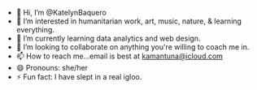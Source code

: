 - 👋 Hi, I’m @KatelynBaquero
- 👀 I’m interested in humanitarian work, art, music, nature, & learning everything. 
- 🌱 I’m currently learning data analytics and web design. 
- 💞️ I’m looking to collaborate on anything you're willing to coach me in. 
- 📫 How to reach me...email is best at kamantuna@icloud.com
- 😄 Pronouns: she/her 
- ⚡ Fun fact: I have slept in a real igloo. 

<!---
KatelynBaquero/KatelynBaquero is a ✨ special ✨ repository because its `README.md` (this file) appears on your GitHub profile.
You can click the Preview link to take a look at your changes.
--->
